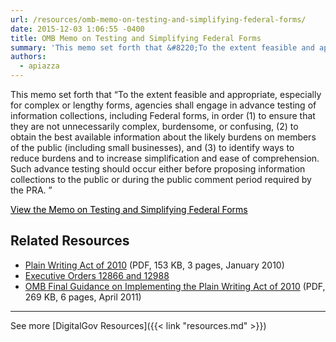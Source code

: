 ```yaml
---
url: /resources/omb-memo-on-testing-and-simplifying-federal-forms/
date: 2015-12-03 1:06:55 -0400
title: OMB Memo on Testing and Simplifying Federal Forms
summary: 'This memo set forth that &#8220;To the extent feasible and appropriate, especially for complex or lengthy forms, agencies shall engage in advance testing of information collections, including Federal forms, in order (1) to ensure that they are not unnecessarily complex, burdensome, or confusing, (2) to obtain the best available information about the likely burdens on'
authors:
  - apiazza
---
```


This memo set forth that &#8220;To the extent feasible and appropriate, especially for complex or lengthy forms, agencies shall engage in advance testing of information collections, including Federal forms, in order (1) to ensure that they are not unnecessarily complex, burdensome, or confusing, (2) to obtain the best available information about the likely burdens on members of the public (including small businesses), and (3) to identify ways to reduce burdens and to increase simplification and ease of comprehension. Such advance testing should occur either before proposing information collections to the public or during the public comment period required by the PRA. &#8221;

<a class="button" style="color: #000000" href="https://www.whitehouse.gov/sites/default/files/omb/inforeg/memos/testing-and-simplifying-federal-forms.pdf">View the Memo on Testing and Simplifying Federal Forms</a>

## Related Resources

  * [Plain Writing Act of 2010](https://www.gpo.gov/fdsys/pkg/PLAW-111publ274/pdf/PLAW-111publ274.pdf) (PDF, 153 KB, 3 pages, January 2010)
  * [Executive Orders 12866 and 12988](http://www.plainlanguage.gov/plLaw/law/index.cfm)
  * [OMB Final Guidance on Implementing the Plain Writing Act of 2010](https://www.whitehouse.gov/sites/whitehouse.gov/files/omb/memoranda/2011/m11-15.pdf) (PDF, 269 KB, 6 pages, April 2011)

* * *

See more [DigitalGov Resources]({{< link "resources.md" >}})